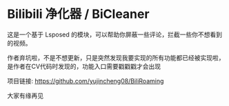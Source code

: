 # Bilibili 净化器 / BiCleaner

这是一个基于 Lsposed 的模块，可以帮助你屏蔽一些评论，拦截一些你不想看到的视频。

作者弃坑啦，不是不想更新，只是突然发现我要实现的所有功能都已经被实现啦，是作者在CV代码时发现的，功能入口需要戳戳戳才会出现

项目链接: https://github.com/yujincheng08/BiliRoaming

大家有缘再见


